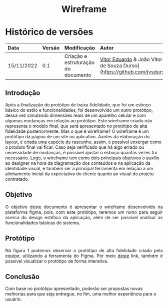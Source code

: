# <center> Wireframe
  
# Histórico de versões
| Data | Versão | Modificação | Autor |
| :- | :- | :- | :- |
| 15/11/2022 | 0.1    | Criação e estruturação do documento | [Vitor Eduardo](https://github.com/vitorekr) & João Vitor de Souza Durso](https://github.com/jvsdurso)| 
  

## Introdução

Após a finalização do protótipo de baixa fidelidade, que foi um esboço básico do estilo e funcionalidades, foi desenvolvido um outro protótipo, dessa vez simulando dimensões reais de um aparelho celular e com algumas mudanças em relação ao protótipo. Este wireframe criado não representa o modelo final, que será apresentado no protótipo de alta fidelidade posteriormente.
Mas o que é wireframe?
O wireframe é um protótipo da página de um site ou aplicativo. Aantes da elaboração do layout, é criada uma espécie de rascunho, assim, é possível enxergar como o produto final vai ficar. Caso seja verificado que há algo errado ou necessidade de mudanças, é possível ajustar o esboço quantas vezes for necessário. 
Logo, o wireframe tem como dois principais objetivos o auxílio ao designer na hora da diagramação dos conteúdos e na aplicação da identidade visual, e também ser a principal ferramenta em relação a um alinhamento inicial da expectativa do cliente quanto ao visual do projeto contratado.

## Objetivo

<p align="justify">
O objetivo deste documento é apresentar o wireframe desenvolvido na plataforma figma, pois, com este protótipo, teremos um rumo para seguir acerca do design estético da aplicação, além de ser possível analisar as funcionalidades básicas do sistema.
</p>

## Protótipo

<p align="justify">
Na figura 1 podemos observar o protótipo de alta fidelidade criado pela equipe, utilizando a ferramenta do Figma. Por meio <a href="https://www.figma.com/file/H9MQbx3qjENBv633bWC3wT/IPet?node-id=0%3A1&t=n8zqrJicDl0TBxR0-0">deste</a> link, também é possível visualizar o protótipo de forma interativa.
</p>


## Conclusão

Com base no protótipo apresentado, poderão ser propostas novas melhorias para que seja entregue, no fim, uma melhor experiência para o usuário.

